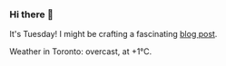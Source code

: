 ### Hi there :wave:

It's Tuesday! I might be crafting a fascinating [blog post](https://www.benjaminwuethrich.dev).

Weather in Toronto: overcast, at +1°C.
